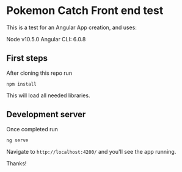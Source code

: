 # Pokemon Catch Front end test

This is a test for an Angular App creation, and uses:

Node v10.5.0
Angular CLI: 6.0.8

## First steps

After cloning this repo run

```
npm install
```

This will load all needed libraries.

## Development server

Once completed run
```
ng serve
``` 

Navigate to `http://localhost:4200/` and you'll see the app running.

Thanks!

